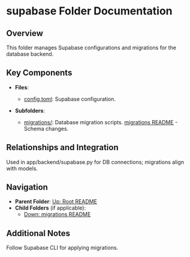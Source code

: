 # supabase Folder Documentation

## Overview
This folder manages Supabase configurations and migrations for the database backend.

## Key Components
- **Files**:
  - [config.toml](config.toml): Supabase configuration.

- **Subfolders**:
  - [migrations/](migrations/): Database migration scripts. [migrations README](./migrations/README.md) - Schema changes.

## Relationships and Integration
Used in app/backend/supabase.py for DB connections; migrations align with models.

## Navigation
- **Parent Folder**: [Up: Root README](../README.md)
- **Child Folders** (if applicable): 
  - [Down: migrations README](./migrations/README.md)

## Additional Notes
Follow Supabase CLI for applying migrations.
